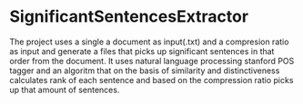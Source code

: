# SignificantSentencesExtractor

The project uses a single a document as input(.txt) and a compresion ratio as input and generate a files that picks up significant sentences in that order from the document. It uses natural language processing stanford POS tagger and an algoritm that on the basis of similarity and distinctiveness calculates rank of each sentence and based on the compression ratio picks up that amount of sentences.
